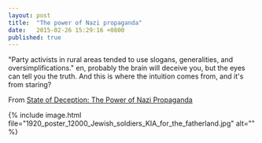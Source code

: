 ```yaml
---
layout: post
title:  "The power of Nazi propaganda"
date:   2015-02-26 15:29:16 +0800
published: true
---
```

"Party activists in rural areas tended to use slogans, generalities, and oversimplifications." en, probably the brain will deceive you, but the eyes can tell you the truth. And this is where the intuition comes from, and it's from staring?

From [State of Deception: The Power of Nazi Propaganda](http://www.ushmm.org/information/exhibitions/traveling-exhibitions/state-of-deception)

{% include image.html file="1920_poster_12000_Jewish_soldiers_KIA_for_the_fatherland.jpg" alt="" %}


